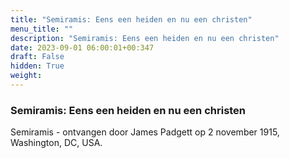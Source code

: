 ```yaml
---
title: "Semiramis: Eens een heiden en nu een christen"
menu_title: ""
description: "Semiramis: Eens een heiden en nu een christen"
date: 2023-09-01 06:00:01+00:347
draft: False
hidden: True
weight:
---
```

### Semiramis: Eens een heiden en nu een christen

Semiramis - ontvangen door James Padgett op 2 november 1915, Washington, DC, USA.
